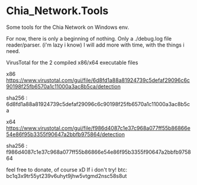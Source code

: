 # Chia_Network.Tools
Some tools for the Chia Network on Windows env.

For now, there is only a beginning of nothing. Only a ./debug.log file reader/parser. (i'm lazy i know)
I will add more with time, with the things i need.

VirusTotal for the 2 compiled x86/x64 executable files

x86 https://www.virustotal.com/gui/file/6d8fd1a88a81924739c5defaf29096c6c90198f25fb6570a1c11000a3ac8b5ca/detection

sha256 : 6d8fd1a88a81924739c5defaf29096c6c90198f25fb6570a1c11000a3ac8b5ca


x64 https://www.virustotal.com/gui/file/f986d4087c1e37c968a077ff55b86866e54e86f95b3355f90647a2bbfb975864/detection

sha256 : f986d4087c1e37c968a077ff55b86866e54e86f95b3355f90647a2bbfb975864



feel free to donate, of course xD If i don't try!
btc: bc1q3x9tr55yt239v6uhyt9jhw5vtgmd2nsc58s8ut
